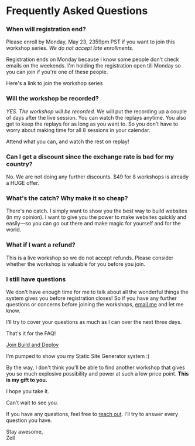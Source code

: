 # Frequently Asked Questions

### When will registration end?

Please enroll by Monday, May 23, 2359pm PST if you want to join this workshop series. _We do not accept late enrollments._

Registration ends on Monday because I know some people don't check emails on the weekends. I'm holding the registration open till Monday so you can join if you're one of these people.

Here's a link to join the workshop series

### Will the workshop be recorded?

_YES. The workshop will be recorded_. We will put the recording up a couple of days after the live session. You can watch the replays anytime. You also get to keep the replays for as long as you want to. So you don't have to worry about making time for all 8 sessions in your calendar.

Attend what you can, and watch the rest on replay!

### Can I get a discount since the exchange rate is bad for my country?

No. We are not doing any further discounts. \$49 for 8 workshops is already a HUGE offer.

### What's the catch? Why make it so cheap?

There's no catch. I simply want to show you the best way to build websites (in my opinion). I want to give you the power to make websites quickly and easily—so you can go out there and make magic for yourself and for the world.

### What if I want a refund?

This is a live workshop so we do not accept refunds. Please consider whether the workshop is valuable for you before you join.

### I still have questions

We don't have enough time for me to talk about all the wonderful things the system gives you before registration closes! So if you have any further questions or concerns before joining the workshops, [email me](https://zellwk.com/contact) and let me know.

I'll try to cover your questions as much as I can over the next three days.

That's it for the FAQ!

<a href="https://store.zellwk.com/build-and-deploy/" class="button">Join Build and Deploy</a>

I'm pumped to show you my Static Site Generator system :)

By the way, I don't think you'll be able to find another workshop that gives you so much explosive possibility and power at such a low price point. **This is my gift to you.**

I hope you take it.

Can’t wait to see you.

If you have any questions, feel free to [reach out](https://zellwk.com/contact). I'll try to answer every question you have.

<p>Stay awesome, <br>Zell</p>

